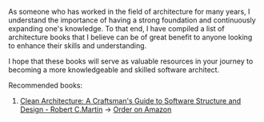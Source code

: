 As someone who has worked in the field of architecture for many years, I understand the importance of having a strong foundation and continuously expanding one's knowledge. To that end, I have compiled a list of architecture books that I believe can be of great benefit to anyone looking to enhance their skills and understanding.

I hope that these books will serve as valuable resources in your journey to becoming a more knowledgeable and skilled software architect.

Recommended books:
1. [Clean Architecture: A Craftsman's Guide to Software Structure and Design  - Robert C.Martin](1-clean-architecture-robert-c-martin.md) -> [Order on Amazon](https://www.amazon.com/dp/0134494164?&_encoding=UTF8&tag=architect011b-20&linkCode=ur2&linkId=ff4eef6bb279d8c320586151e37656f4&camp=1789&creative=9325)